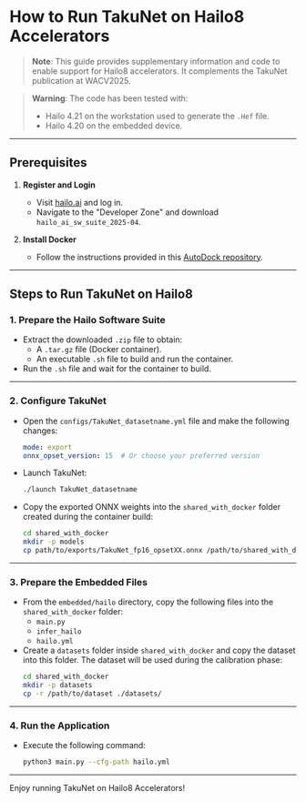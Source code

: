 # How to Run TakuNet on Hailo8 Accelerators

> **Note**: This guide provides supplementary information and code to enable support for Hailo8 accelerators. It complements the TakuNet publication at WACV2025.

> **Warning**: The code has been tested with:
> - Hailo 4.21 on the workstation used to generate the `.Hef` file.
> - Hailo 4.20 on the embedded device.

---

## Prerequisites

1. **Register and Login**  
    - Visit [hailo.ai](https://hailo.ai) and log in.
    - Navigate to the "Developer Zone" and download `hailo_ai_sw_suite_2025-04`.

2. **Install Docker**  
    - Follow the instructions provided in this [AutoDock repository](https://github.com/DanielRossi1/AutoDock).

---

## Steps to Run TakuNet on Hailo8

### 1. Prepare the Hailo Software Suite
- Extract the downloaded `.zip` file to obtain:
  - A `.tar.gz` file (Docker container).
  - An executable `.sh` file to build and run the container.
- Run the `.sh` file and wait for the container to build.

---

### 2. Configure TakuNet
- Open the `configs/TakuNet_datasetname.yml` file and make the following changes:
  ```yaml
  mode: export
  onnx_opset_version: 15  # Or choose your preferred version
  ```
- Launch TakuNet:
  ```bash
  ./launch TakuNet_datasetname
  ```
- Copy the exported ONNX weights into the `shared_with_docker` folder created during the container build:
  ```bash
  cd shared_with_docker
  mkdir -p models
  cp path/to/exports/TakuNet_fp16_opsetXX.onnx /path/to/shared_with_docker/TakuNet_fp16_opsetXX.onnx
  ```

---

### 3. Prepare the Embedded Files
- From the `embedded/hailo` directory, copy the following files into the `shared_with_docker` folder:
  - `main.py`
  - `infer_hailo`
  - `hailo.yml`
- Create a `datasets` folder inside `shared_with_docker` and copy the dataset into this folder. The dataset will be used during the calibration phase:
  ```bash
  cd shared_with_docker
  mkdir -p datasets
  cp -r /path/to/dataset ./datasets/
  ```

---

### 4. Run the Application
- Execute the following command:
  ```bash
  python3 main.py --cfg-path hailo.yml
  ```

---

Enjoy running TakuNet on Hailo8 Accelerators!